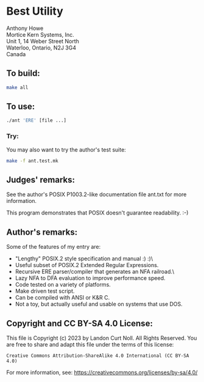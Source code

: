 # Best Utility

Anthony Howe\
Mortice Kern Systems, Inc.\
Unit 1, 14 Weber Street North\
Waterloo, Ontario, N2J 3G4\
Canada


## To build:

```sh
make all
```


## To use:

```sh
./ant 'ERE' [file ...]
```


### Try:

You may also want to try the author's test suite:

```sh
make -f ant.test.mk
```


## Judges' remarks:

See the author's POSIX P1003.2-like documentation file ant.txt for more
information.

This program demonstrates that POSIX doesn't guarantee readability.  :-)


## Author's remarks:

Some of the features of my entry are:

-  "Lengthy" POSIX.2 style specification and manual :) :)\
-  Useful subset of POSIX.2 Extended Regular Expressions.
-  Recursive ERE parser/compiler that generates an NFA railroad.\
-  Lazy NFA to DFA evaluation to improve performance speed.
-  Code tested on a variety of platforms.
-  Make driven test script.
-  Can be compiled with ANSI or K&R C.
-  Not a toy, but actually useful and usable on systems that use DOS.


## Copyright and CC BY-SA 4.0 License:

This file is Copyright (c) 2023 by Landon Curt Noll.  All Rights Reserved.
You are free to share and adapt this file under the terms of this license:

    Creative Commons Attribution-ShareAlike 4.0 International (CC BY-SA 4.0)

For more information, see: https://creativecommons.org/licenses/by-sa/4.0/
